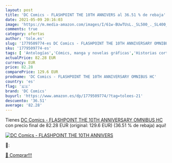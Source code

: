 ```yaml
---
layout: post
title: 'DC Comics - FLASHPOINT THE 10TH ANNIVERS al 36.51 % de rebaja'
date: 2021-05-09 20:16:03
image: 'https://m.media-amazon.com/images/I/61w-BUwTUsL._SL500_._SL400_.jpg'
comments: true
category: ofertas
author: 'tole.es'
slug: '1779509774-es DC Comics - FLASHPOINT THE 10TH ANNIVERSARY OMNIBUS HC'
sku: '1779509774-es'
tags: [ 'Antologías','Cómics, manga y novelas gráficas','Historias cortas y antologías','Libros','Literatura y ficción','dc comics', ]
actualPrice: 82.28 EUR
currency: EUR
price: 82.28
comparePrice: 129.6 EUR
prodname: 'DC Comics - FLASHPOINT THE 10TH ANNIVERSARY OMNIBUS HC'
country: 'es'
flag: '🇪🇸'
brand: 'DC Comics'
buyurl: 'https://www.amazon.es/dp/1779509774/?tag=tolees-21'
descuento: '36.51'
average: '82.28'
---
```


Tienes [DC Comics - FLASHPOINT THE 10TH ANNIVERSARY OMNIBUS HC](https://www.amazon.es/dp/1779509774/?tag=tolees-21) con precio final de  82.28 EUR (original: 129.6 EUR) (36.51 %  de rebaja) aqui!

[![DC Comics - FLASHPOINT THE 10TH ANNIVERS](https://m.media-amazon.com/images/I/61w-BUwTUsL._SL500_._SL400_.jpg)](https://www.amazon.es/dp/1779509774/?tag=tolees-21)

🔎:


[🛒 Comprar!!!](https://www.amazon.es/dp/1779509774/?tag=tolees-21)
